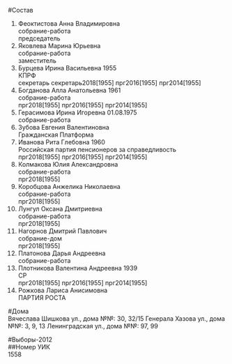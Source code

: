 #Состав  
1. Феоктистова Анна Владимировна  
    собрание-работа  
    председатель  
2. Яковлева Марина Юрьевна  
    собрание-работа  
    заместитель  
3. Бурцева Ирина Васильевна 1955  
    КПРФ  
    секретарь секретарь2018[1955] прг2016[1955] прг2014[1955]  
4. Богданова Алла Анатольевна 1961  
    собрание-работа  
    прг2018[1955] прг2016[1955] прг2014[1955]  
5. Герасимова Ирина Игоревна 01.08.1975  
    собрание-работа  
6. Зубова Евгения Валентиновна  
    Гражданская Платформа  
7. Иванова Рита Глебовна 1960  
    Российская партия пенсионеров за справедливость  
    прг2018[1955] прг2016[1955] прг2014[1955]  
8. Колмакова Юлия Александровна  
    собрание-работа  
    прг2018[1955]  
9. Коробцова Анжелика Николаевна  
    собрание-работа  
    прг2018[1955]  
10. Лунгул Оксана Дмитриевна  
    собрание-работа  
    прг2018[1955]  
11. Нагорнов Дмитрий Павлович  
    собрание-дом  
    прг2018[1955]  
12. Платонова Дарья Андреевна  
    собрание-работа  
13. Плотникова Валентина Андреевна 1939  
    СР  
    прг2018[1955] прг2016[1955] прг2014[1955]  
14. Рожкова Лариса Анисимовна  
    ПАРТИЯ РОСТА  
  
#Дома  
Вячеслава Шишкова ул., дома №№: 30, 32/15 Генерала Хазова ул., дома №№: 3, 9, 13 Ленинградская ул., дома №№: 97, 99  
  
#Выборы-2012  
##Номер УИК  
1558  
